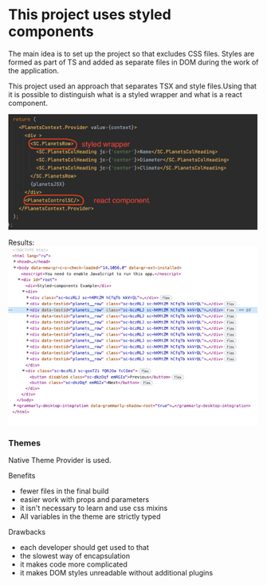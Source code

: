 # This project uses styled components

The main idea is to set up the project so that excludes CSS files. Styles are formed as part of TS and added as separate files in DOM during the work of the application.

This project used an approach that separates TSX and style files.Using that it is possible to distinguish what is a styled wrapper and what is a react component.

<img alt="img.png" src="documentation/images/styled.png" width="500"/>

Results:
<img alt="img.png" src="documentation/images/result.png" width="500"/>


### Themes
Native Theme Provider is used. 

Benefits

* fewer files in the final build
* easier work with props and parameters
* it isn't necessary to learn and use css mixins
* All variables in the theme are strictly typed

Drawbacks

* each developer should get used to that
* the slowest way of encapsulation
* it makes code more complicated
* it makes DOM styles unreadable without additional plugins
